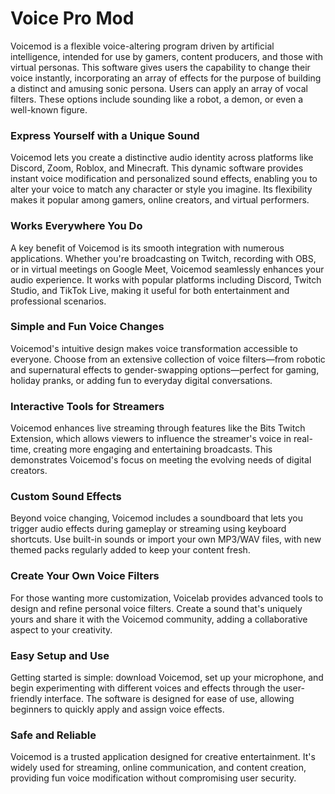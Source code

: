 # Voice Pro Mod
Voicemod is a flexible voice-altering program driven by artificial intelligence, intended for use by gamers, content producers, and those with virtual personas. This software gives users the capability to change their voice instantly, incorporating an array of effects for the purpose of building a distinct and amusing sonic persona. Users can apply an array of vocal filters. These options include sounding like a robot, a demon, or even a well-known figure.


### **Express Yourself with a Unique Sound**

Voicemod lets you create a distinctive audio identity across platforms like Discord, Zoom, Roblox, and Minecraft. This dynamic software provides instant voice modification and personalized sound effects, enabling you to alter your voice to match any character or style you imagine. Its flexibility makes it popular among gamers, online creators, and virtual performers.

### **Works Everywhere You Do**

A key benefit of Voicemod is its smooth integration with numerous applications. Whether you're broadcasting on Twitch, recording with OBS, or in virtual meetings on Google Meet, Voicemod seamlessly enhances your audio experience. It works with popular platforms including Discord, Twitch Studio, and TikTok Live, making it useful for both entertainment and professional scenarios.

### **Simple and Fun Voice Changes**

Voicemod's intuitive design makes voice transformation accessible to everyone. Choose from an extensive collection of voice filters—from robotic and supernatural effects to gender-swapping options—perfect for gaming, holiday pranks, or adding fun to everyday digital conversations.

### **Interactive Tools for Streamers**

Voicemod enhances live streaming through features like the Bits Twitch Extension, which allows viewers to influence the streamer's voice in real-time, creating more engaging and entertaining broadcasts. This demonstrates Voicemod's focus on meeting the evolving needs of digital creators.

### **Custom Sound Effects**

Beyond voice changing, Voicemod includes a soundboard that lets you trigger audio effects during gameplay or streaming using keyboard shortcuts. Use built-in sounds or import your own MP3/WAV files, with new themed packs regularly added to keep your content fresh.

### **Create Your Own Voice Filters**

For those wanting more customization, Voicelab provides advanced tools to design and refine personal voice filters. Create a sound that's uniquely yours and share it with the Voicemod community, adding a collaborative aspect to your creativity.

### **Easy Setup and Use**

Getting started is simple: download Voicemod, set up your microphone, and begin experimenting with different voices and effects through the user-friendly interface. The software is designed for ease of use, allowing beginners to quickly apply and assign voice effects.

### **Safe and Reliable**

Voicemod is a trusted application designed for creative entertainment. It's widely used for streaming, online communication, and content creation, providing fun voice modification without compromising user security.
